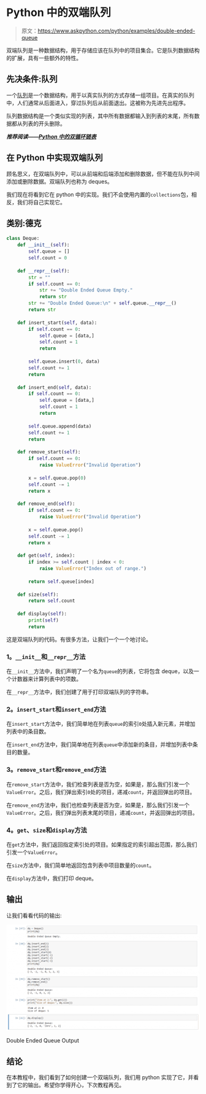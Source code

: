 # Python 中的双端队列

> 原文：<https://www.askpython.com/python/examples/double-ended-queue>

双端队列是一种数据结构，用于存储应该在队列中的项目集合。它是队列数据结构的扩展，具有一些额外的特性。

## 先决条件:队列

一个[队列](https://www.askpython.com/python-modules/python-queue)是一个数据结构，用于以真实队列的方式存储一组项目。在真实的队列中，人们通常从后面进入，穿过队列后从前面退出。这被称为先进先出程序。

队列数据结构是一个类似实现的列表，其中所有数据都输入到列表的末尾，所有数据都从列表的开头删除。

***推荐阅读——[Python 中的双循环链表](https://www.askpython.com/python/examples/doubly-circular-linked-list)***

## 在 Python 中实现双端队列

顾名思义，在双端队列中，可以从前端和后端添加和删除数据，但不能在队列中间添加或删除数据。双端队列也称为 deques。

我们现在将看到它在 python 中的实现。我们不会使用内置的`collections`包，相反，我们将自己实现它。

## 类别:德克

```py
class Deque:
    def __init__(self):
        self.queue = []
        self.count = 0

    def __repr__(self):
        str = ""
        if self.count == 0:
            str += "Double Ended Queue Empty."
            return str
        str += "Double Ended Queue:\n" + self.queue.__repr__()
        return str

    def insert_start(self, data):
        if self.count == 0:
            self.queue = [data,]
            self.count = 1
            return

        self.queue.insert(0, data)
        self.count += 1
        return

    def insert_end(self, data):
        if self.count == 0:
            self.queue = [data,]
            self.count = 1
            return

        self.queue.append(data)
        self.count += 1
        return

    def remove_start(self):
        if self.count == 0:
            raise ValueError("Invalid Operation")

        x = self.queue.pop(0)
        self.count -= 1
        return x

    def remove_end(self):
        if self.count == 0:
            raise ValueError("Invalid Operation")

        x = self.queue.pop()
        self.count -= 1
        return x

    def get(self, index):
        if index >= self.count | index < 0:
            raise ValueError("Index out of range.")

        return self.queue[index]

    def size(self):
        return self.count

    def display(self):
        print(self)
        return

```

这是双端队列的代码。有很多方法，让我们一个一个地讨论。

### 1。`__init__`和`__repr__`方法

在`__init__`方法中，我们声明了一个名为`queue`的列表，它将包含 deque，以及一个计数器来计算列表中的项数。

在`__repr__`方法中，我们创建了用于打印双端队列的字符串。

### 2。`insert_start`和`insert_end`方法

在`insert_start`方法中，我们简单地在列表`queue`的索引`0`处插入新元素，并增加列表中的条目数。

在`insert_end`方法中，我们简单地在列表`queue`中添加新的条目，并增加列表中条目的数量。

### 3。`remove_start`和`remove_end`方法

在`remove_start`方法中，我们检查列表是否为空，如果是，那么我们引发一个`ValueError`。之后，我们弹出索引`0`处的项目，递减`count`，并返回弹出的项目。

在`remove_end`方法中，我们也检查列表是否为空，如果是，那么我们引发一个`ValueError`。之后，我们弹出列表末尾的项目，递减`count`，并返回弹出的项目。

### 4。`get`、`size`和`display`方法

在`get`方法中，我们返回指定索引处的项目。如果指定的索引超出范围，那么我们引发一个`ValueError`。

在`size`方法中，我们简单地返回包含列表中项目数量的`count`。

在`display`方法中，我们打印 deque。

## 输出

让我们看看代码的输出:

![Double-Ended Queue  Example](img/48b2fc0724dcadca76d11b989bef7b8b.png)

Double Ended Queue Output

## 结论

在本教程中，我们看到了如何创建一个双端队列，我们用 python 实现了它，并看到了它的输出。希望你学得开心，下次教程再见。